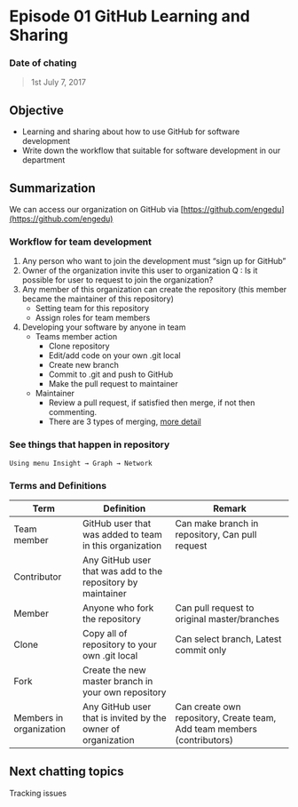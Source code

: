 # Episode 01 GitHub Learning and Sharing
### Date of chating
> 1st July 7, 2017
## Objective
- Learning and sharing about how to use GitHub for software development
- Write down the workflow that suitable for software development in our department

## Summarization
We can access our organization on GitHub via [https://github.com/engedu](https://github.com/engedu)
### Workflow for team development
1. Any person who want to join the development must “sign up for GitHub”
2. Owner of the organization invite this user to organization
    Q : Is it possible for user to request to join the organization?
3. Any member of this organization can create the repository (this member became the maintainer of this repository)
    - Setting team for this repository
    - Assign roles for team members
4. Developing your software by anyone in team
    - Teams member action
        - Clone repository
        - Edit/add code on your own .git local
        - Create new branch
        - Commit to .git and push to GitHub
        - Make the pull request to maintainer
    - Maintainer
        - Review a pull request, if satisfied then merge, if not then commenting.
        - There are 3 types of merging, [more detail](https://help.github.com/articles/about-pull-request-merges/)
### See things that happen in repository
    Using menu Insight → Graph → Network

### Terms and Definitions
| Term | Definition | Remark |
| --- | ------- | ----- |
| Team member | GitHub user that was added to team in this organization | Can make branch in repository, Can pull request |
| Contributor | Any GitHub user that was add to the repository by maintainer | |
| Member | Anyone who fork the repository | Can pull request to original master/branches |
| Clone | Copy all of repository to your own .git local | Can select branch, Latest commit only |
| Fork | Create the new master branch in your own repository | |
| Members in organization | Any GitHub user that is invited by the owner of organization | Can create own repository, Create team, Add team members (contributors) |

## Next chatting topics
Tracking issues
